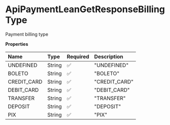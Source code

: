 # ApiPaymentLeanGetResponseBillingType

Payment billing type

**Properties**

| Name        | Type   | Required | Description   |
| :---------- | :----- | :------- | :------------ |
| UNDEFINED   | String | ✅       | "UNDEFINED"   |
| BOLETO      | String | ✅       | "BOLETO"      |
| CREDIT_CARD | String | ✅       | "CREDIT_CARD" |
| DEBIT_CARD  | String | ✅       | "DEBIT_CARD"  |
| TRANSFER    | String | ✅       | "TRANSFER"    |
| DEPOSIT     | String | ✅       | "DEPOSIT"     |
| PIX         | String | ✅       | "PIX"         |

<!-- This file was generated by liblab | https://liblab.com/ -->
